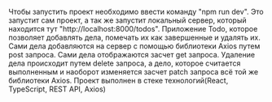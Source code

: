 Чтобы запустить проект необходимо ввести команду "npm run dev". Это запустит сам проект, а так же запустит локальный сервер, который находится тут "http://localhost:8000/todos".
Приложение Todo, которое позволяет добавлять дела, помечать их как завершенные и удалять их. Сами дела добавляются на сервер с помощью библиотеки Axios путем post запроса. Сами дела отображаются засчет get запроса. Удаление дела происходит путем delete запроса, а дело, которое считается выполненным и наоборот изменяется засчет patch запроса всё той же библиотеки Axios.
Проект выполнен в стеке технологий(React, TypeScript, REST API, Axios)
